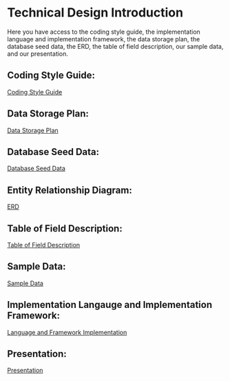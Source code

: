 # Technical Design Introduction
Here you have access to the coding style guide, the implementation language and implementation framework, the data storage plan, the database seed data, the ERD, the table of field description, our sample data, and our presentation.

## **Coding Style Guide**: 
[Coding Style Guide](https://github.com/brodeymc/Team10Project/blob/main/Coding_Style_Guide.md)
## **Data Storage Plan**:
[Data Storage Plan](https://github.com/brodeymc/Team10Project/blob/main/Data_Storage_Plan.md)
## **Database Seed Data**: 
[Database Seed Data](https://github.com/brodeymc/Team10Project/blob/main/Database_Seed_Data.png)
## **Entity Relationship Diagram**: 
[ERD](https://github.com/brodeymc/Team10Project/blob/main/ERD.PNG)
## **Table of Field Description**: 
[Table of Field Description](https://github.com/brodeymc/Team10Project/blob/main/Table_of_Field_Descriptions.md)
## **Sample Data**: 
[Sample Data](https://github.com/brodeymc/Team10Project/blob/main/SampleData.PNG)
## **Implementation Langauge and Implementation Framework**:
[Language and Framework Implementation](5a7fb9a533fdb71196f51db41b0a29bb3551a3eb)
## **Presentation**:
[Presentation]()

